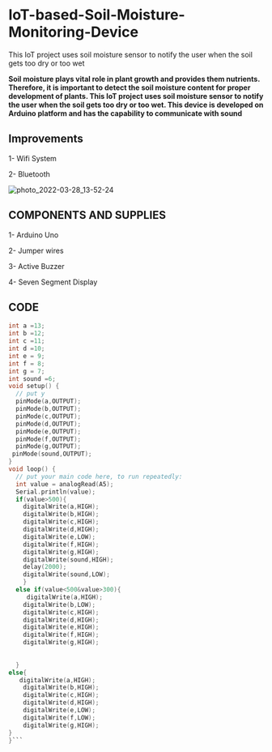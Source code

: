 # IoT-based-Soil-Moisture-Monitoring-Device
This IoT project uses soil moisture sensor to notify the user when the soil gets too dry or too wet

**Soil moisture plays vital role in plant growth and provides them nutrients. Therefore, it is important to detect the soil moisture content for proper development of plants. This IoT project uses soil moisture sensor to notify the user when the soil gets too dry or too wet. This device is developed on Arduino platform and has the capability to communicate with sound** 

## Improvements

1- Wifi System

2- Bluetooth

![photo_2022-03-28_13-52-24](https://user-images.githubusercontent.com/56769901/199921680-a185489f-6de7-4b89-bad0-ac31d84256bb.jpg)

## COMPONENTS AND SUPPLIES

1- Arduino Uno

2- Jumper wires

3- Active Buzzer

4- Seven Segment Display


## CODE

```C
int a =13;
int b =12;
int c =11;
int d =10;
int e = 9;
int f = 8;
int g = 7;
int sound =6;
void setup() {
  // put y  
  pinMode(a,OUTPUT);
  pinMode(b,OUTPUT);
  pinMode(c,OUTPUT);
  pinMode(d,OUTPUT);                                                                                                                                                                                                                                                                                                                                                                                                                                                                                                                                                                                                                  
  pinMode(e,OUTPUT);
  pinMode(f,OUTPUT);
  pinMode(g,OUTPUT);
 pinMode(sound,OUTPUT);
}
void loop() {
  // put your main code here, to run repeatedly:
  int value = analogRead(A5);   
  Serial.println(value);
  if(value>500){
    digitalWrite(a,HIGH);
    digitalWrite(b,HIGH);
    digitalWrite(c,HIGH);
    digitalWrite(d,HIGH);
    digitalWrite(e,LOW);
    digitalWrite(f,HIGH);
    digitalWrite(g,HIGH);
    digitalWrite(sound,HIGH);
    delay(2000);
    digitalWrite(sound,LOW);
    }
  else if(value<500&value>300){
     digitalWrite(a,HIGH);
    digitalWrite(b,LOW);
    digitalWrite(c,HIGH);
    digitalWrite(d,HIGH);
    digitalWrite(e,HIGH);
    digitalWrite(f,HIGH);
    digitalWrite(g,HIGH);
    
   
  }
else{
   digitalWrite(a,HIGH);
    digitalWrite(b,HIGH);
    digitalWrite(c,HIGH);
    digitalWrite(d,HIGH);
    digitalWrite(e,LOW);
    digitalWrite(f,LOW);
    digitalWrite(g,HIGH); 
}
}```
